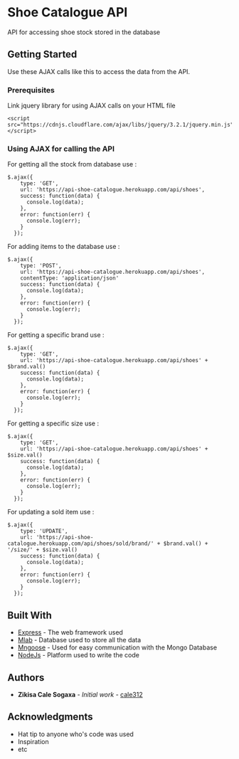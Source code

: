 # Shoe Catalogue API

API for accessing shoe stock stored in the database

## Getting Started

Use these AJAX calls like this to access the data from the API.

### Prerequisites

Link jquery library for using AJAX calls on your HTML file

```
<script src="https://cdnjs.cloudflare.com/ajax/libs/jquery/3.2.1/jquery.min.js"></script>
```

### Using AJAX for calling the API

For getting all the stock from database use :

```
$.ajax({
    type: 'GET',
    url: 'https://api-shoe-catalogue.herokuapp.com/api/shoes',
    success: function(data) {
      console.log(data);
    },
    error: function(err) {
      console.log(err);
    }
  });
```

For adding items to the database use :

```
$.ajax({
    type: 'POST',
    url: 'https://api-shoe-catalogue.herokuapp.com/api/shoes',
    contentType: 'application/json'
    success: function(data) {
      console.log(data);
    },
    error: function(err) {
      console.log(err);
    }
  });
```

For getting a specific brand use :

```
$.ajax({
    type: 'GET',
    url: 'https://api-shoe-catalogue.herokuapp.com/api/shoes' + $brand.val()
    success: function(data) {
      console.log(data);
    },
    error: function(err) {
      console.log(err);
    }
  });
```

For getting a specific size use :

```
$.ajax({
    type: 'GET',
    url: 'https://api-shoe-catalogue.herokuapp.com/api/shoes' + $size.val()
    success: function(data) {
      console.log(data);
    },
    error: function(err) {
      console.log(err);
    }
  });
```

For updating a sold item use :

```
$.ajax({
    type: 'UPDATE',
    url: 'https://api-shoe-catalogue.herokuapp.com/api/shoes/sold/brand/' + $brand.val() + '/size/' + $size.val()
    success: function(data) {
      console.log(data);
    },
    error: function(err) {
      console.log(err);
    }
  });
```

## Built With

* [Express](https://expressjs.com/) - The web framework used
* [Mlab](https://mlab.com/) - Database used to store all the data
* [Mngoose](https://mongoosejs.com/) - Used for easy communication with the Mongo Database
* [NodeJs](https://nodejs.org/en/) - Platform used to write the code

## Authors

* **Zikisa Cale Sogaxa** - *Initial work* - [cale312](https://github.com/cale312)

## Acknowledgments

* Hat tip to anyone who's code was used
* Inspiration
* etc
